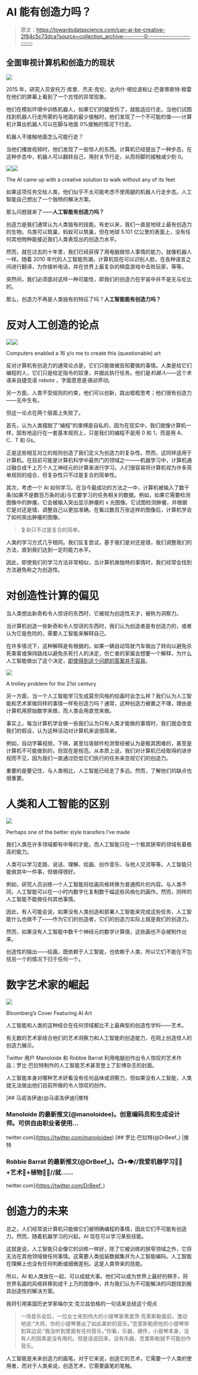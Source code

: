 # AI 能有创造力吗？

> 原文：<https://towardsdatascience.com/can-ai-be-creative-2f84c5c73dca?source=collection_archive---------0----------------------->

## 全面审视计算机和创造力的现状

![](img/a5c537a2ec7b883f74a68f1a1c375c4e.png)

2015 年，研究人员安托万·库里、杰夫·克伦、达内什·塔拉波和让·巴普蒂斯特·穆雷在他们的屏幕上看到了一个古怪的异常现象。

他们在模拟环境中训练机器人，如果它们的腿受伤了，就能适应行走。当他们试图找到机器人行走所需的与地面的最少接触时，他们发现了一个不可能的值——计算机计算出机器人可以在脚与地面 0%接触的情况下行走。

机器人不接触地面怎么可能行走？

当他们播放视频时，他们发现了一些惊人的东西。计算机已经提出了一种步态，在这种步态中，机器人可以翻转自己，用肘关节行走，从而将脚的接触减少到 0。

![](img/8093e55f83417c9cd668519b0cfbfbd1.png)![](img/11e9fc1b2cc444a97df755df27a24c24.png)

The AI came up with a creative solution to walk without any of its feet

如果这项任务交给人类，他们似乎不太可能考虑不使用腿的机器人行走步态。人工智能自己想出了一个独特的解决方案。

那么问题就来了——**人工智能有创造力吗？**

创造力是我们通常认为人类独有的技能。有史以来，我们一直是地球上最有创造力的生物。鸟类可以筑巢，蚂蚁可以筑巢，但在地球 5.101 亿公里的表面上，没有任何其他物种能接近我们人类表现出的创造力水平。

然而，就在过去的十年里，我们已经获得了用电脑做惊人事情的能力，就像机器人一样。随着 2010 年代的人工智能热潮，计算机现在可以识别人脸，在各种语言之间进行翻译，为你接听电话，并在世界上最复杂的棋盘游戏中击败玩家，等等。

突然间，我们必须面对这样一种可能性，即我们的创造力在宇宙中并不是无与伦比的。

那么，创造力不再是人类独有的特征了吗？**人工智能能有创造力吗？**

# 反对人工创造的论点

![](img/0804f9fcc3cd906757a87385e858cfe1.png)![](img/c916ef5e272be1a035a7a5ac9022807c.png)

Computers enabled a 16 y/o me to create this (questionable) art

反对计算机有创造力的通常论点是，它们只能做被告知要做的事情。人类是给它们编程的人，它们只是给定指令的奴隶，并据此执行任务。他们是*机器人*——这个术语来自捷克语 *robota* ，字面意思是*强迫劳动*。

另一方面，人类不受规则的约束，他们可以创新，跳出框框思考；他们很有创造力——无中生有。

但这一论点在两个层面上失败了。

首先，认为人类摆脱了“编程”的束缚是自私的，因为在现实中，我们就像计算机一样，固有地运行在一套基本规则上，只是我们的编程不是用 0 和 1，而是用 A、C、T 和 Gs。

正是这些相互对立的规则创造了我们定义为创造力的复杂性。然而，这同样适用于计算机。在目前可能是计算机科学中最热门的领域之一——机器学习中，计算机通过融合成千上万个人工神经元的计算来进行学习。人们很容易将计算机视为许多简单规则的组合，但复杂性只不过是复合的简单性。

其次，考虑一个 AI 如何学习。在当今最成功的方法之一中，计算机被输入了数千条(如果不是数百万条的话)与它要学习的任务相关的数据。例如，如果它需要检测图像中的肿瘤，它会被输入突出显示肿瘤的 x 光图像。它试图检测肿瘤，并根据它是对还是错，调整自己以更加准确。在看过数百万张这样的图像后，计算机学会了如何突出肿瘤的图像。

> 复杂只不过是复合的简单。

人类的学习方式几乎相同。我们反复尝试，基于我们是对还是错，我们调整我们的方法，直到我们达到一定的能力水平。

因此，即使我们的学习方法非常相似，当计算机做独特的事情时，我们经常会找到方法避免称之为创造性。

# 对创造性计算的偏见

当人类想出新奇和令人惊讶的东西时，它被视为创造性天才，被称为洞察力。

当计算机创造一些新奇和令人惊讶的东西时，我们认为创造者是有创造力的，或者认为它是危险的，需要人工智能来解释自己。

在许多情况下，这种解释是有根据的。如果一辆自动驾驶汽车做出了转向以避免杀死乘客或保持路线以避免杀死行人的决定，伤亡者的家属会想要一个解释，为什么人工智能做出了这个决定，[即使得到这个问题的答案并不容易](https://www.technologyreview.com/s/604087/the-dark-secret-at-the-heart-of-ai/)。

![](img/cf38e09ddaf864c5222eb9c9a62442f3.png)

A trolley problem for the 21st century

另一方面，当一个人工智能学习生成莫奈风格的绘画时会怎么样？我们认为人工智能和艺术家做同样的事情一样有创造力吗？通常，这种创造力被置之不理，理由是计算机用原始数学来做，而人类会用直觉来做。

事实上，每当计算机学会做一些我们认为只有人类才能做的事情时，我们就会改变我们的假设，认为这种活动对计算机来说很简单。

例如，自动字幕视频，下棋，甚至垃圾邮件检测曾经被认为是极其困难的，甚至是计算机不可能做到的，但现在是规范。从本质上说，我们对计算机已经取得的进步视而不见，因为我们一直通过贬低它们执行的任务来忽视它们的创造力。

重要的是要记住，与人类相比，人工智能已经走了多远。然而，了解他们的缺点也很重要。

# 人类和人工智能的区别

![](img/c6c8b19668090e6b7f77dc46d88a179e.png)

Perhaps one of the better style transfers I’ve made

我们人类在许多领域都有中等的才能，而人工智能只在一个极其狭窄的领域有着极高的能力。

人类可以学习走路、说话、理解、绘画、创作音乐、与他人交流等等。人工智能只能做其中一件事，但做得很好。

例如，研究人员训练一个人工智能将绘画风格转换为普通照片的内容。与人类不同，人工智能可以在一小时内数字化复制数千幅这些风格化的画作。然而，同样的人工智能不能做任何其他事情。

因此，有人可能会说，如果没有人类创造和部署人工智能来完成这些任务，人工智能什么也做不了——作为它们的创造者，它们的创造力实际上就是我们的创造力。

然而，如果没有人工智能中数千个神经元的数学计算值，这些画也不会被制作出来。

创造性的输出——绘画，既依赖于人工智能，也依赖于人类，所以它们不能在不包括另一个的情况下归于任何一个。

# 数字艺术家的崛起

![](img/4c9d969c2ee5f57f1d97c32c6d44df08.png)

Bloomberg’s Cover Featuring AI Art

人工智能和人类的这种结合在任何领域都比不上最典型的创造性学科——艺术。

有无数的艺术家结合他们的艺术洞察力和人工智能的创造能力，在网上创造惊人的创造力展示。

Twitter 用户 Manoloide 和 Robbie Barrat 利用电脑创作出令人惊叹的艺术作品；罗比·巴拉特制作的人工智能艺术甚至登上了彭博杂志的封面。

人工智能本身对哪种艺术好看没有任何品味或洞察力，但如果没有人工智能，人类就无法做出他们目前所做的令人惊叹的创作。

[](https://twitter.com/manoloidee) [## 马诺洛伊迪(@马诺洛伊迪)|推特

### Manoloide 的最新推文(@manoloidee)。创意编码员和生成设计师。可供自由职业者使用…

twitter.com](https://twitter.com/manoloidee) [](https://twitter.com/DrBeef_) [## 罗比·巴拉特(@DrBeef_) |推特

### Robbie Barrat 的最新推文(@DrBeef_)。📺+👁//我爱机器学习🤖💭+艺术🎨+植物🌱🌷//就……

twitter.com](https://twitter.com/DrBeef_) 

# 创造力的未来

总之，人们经常说计算机只能做它们被明确编程的事情，因此它们不可能有创造力。然而，随着机器学习的兴起，AI 现在可以学习某些技能。

这就是说，人工智能只会像它的训练一样好，除了它被训练的狭窄领域之外，它将无法在其他领域做任何事情。这需要人类组装数据集并为人工智能编码。人工智能在理解上也没有任何判断或细微差别。这是人类带来的技能。

所以，AI 和人类放在一起，可以成就大事。他们可以成为世界上最好的棋手，将世界名画的风格转移到成千上万的图像中，并为我们认为不可能解决的问题找到极具创造性的解决方案。

我将引用美国历史学家梅尔文·克兰兹伯格的一句话来总结这个观点

> 一场音乐会后，一位女士来到伟大的小提琴家弗里茨·克莱斯勒面前，激动地说:“大师，你的小提琴奏出了如此美妙的音乐。”克里斯勒把他的小提琴举到耳边说:“我没听到里面有任何音乐。”你看，乐器，硬件，小提琴本身，没有人的因素是没有用的。但是话说回来，没有乐器，克里斯勒就不可能创作音乐。

人工智能是未来创造力的画笔。对于它来说，创造它的艺术，它需要一个人类的使用者，而对于人类来说，创造艺术，它需要画笔的笔触。